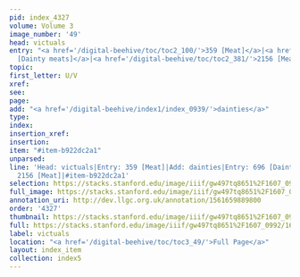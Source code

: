 ```yaml
---
pid: index_4327
volume: Volume 3
image_number: '49'
head: victuals
entry: "<a href='/digital-beehive/toc/toc2_100/'>359 [Meat]</a>|<a href='/digital-beehive/toc/toc2_155/'>696
  [Dainty meats]</a>|<a href='/digital-beehive/toc/toc2_381/'>2156 [Meat]</a>"
topic: 
first_letter: U/V
xref: 
see: 
page: 
add: "<a href='/digital-beehive/index1/index_0939/'>dainties</a>"
type: 
index: 
insertion_xref: 
insertion: 
item: "#item-b922dc2a1"
unparsed: 
line: 'Head: victuals|Entry: 359 [Meat]|Add: dainties|Entry: 696 [Dainty meats]|Entry:
  2156 [Meat]|#item-b922dc2a1'
selection: https://stacks.stanford.edu/image/iiif/gw497tq8651%2F1607_0992/1639,850,590,194/full/0/default.jpg
full_image: https://stacks.stanford.edu/image/iiif/gw497tq8651%2F1607_0992/full/full/0/default.jpg
annotation_uri: http://dev.llgc.org.uk/annotation/1561659889800
order: '4327'
thumbnail: https://stacks.stanford.edu/image/iiif/gw497tq8651%2F1607_0992/1639,850,590,194/150,/0/default.jpg
full: https://stacks.stanford.edu/image/iiif/gw497tq8651%2F1607_0992/1639,850,590,194/full/0/default.jpg
label: victuals
location: "<a href='/digital-beehive/toc/toc3_49/'>Full Page</a>"
layout: index_item
collection: index5
---
```

